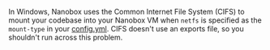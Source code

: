 In Windows, Nanobox uses the Common Internet File System (CIFS) to mount your codebase into your Nanobox VM when `netfs` is specified as the `mount-type` in your [config.yml](/local-dev/nanobox-config-yml/). CIFS doesn't use an exports file, so you shouldn't run across this problem.

